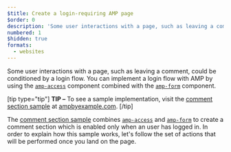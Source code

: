 ```yaml
---
$title: Create a login-requiring AMP page
$order: 0
description: 'Some user interactions with a page, such as leaving a comment, could be conditioned by a login flow. You can implement a login flow ...'
numbered: 1
$hidden: true
formats:
  - websites
---
```


Some user interactions with a page, such as leaving a comment, could be conditioned by a login flow. You can implement a login flow with AMP by using the [`amp-access`](../../../../documentation/components/reference/amp-access.md) component combined with the [`amp-form`](../../../../documentation/components/reference/amp-form.md) component.

[tip type="tip"]
**TIP –** To see a sample implementation, visit the [comment section sample](../../../../documentation/examples/documentation/Comment_Section.html) at [ampbyexample.com](../../../../documentation/examples/index.html).
[/tip]

The [comment section sample](../../../../documentation/examples/documentation/Comment_Section.html) combines [`amp-access`](../../../../documentation/components/reference/amp-access.md) and [`amp-form`](../../../../documentation/components/reference/amp-form.md) to create a comment section which is enabled only when an user has logged in. In order to explain how this sample works, let's follow the set of actions that will be performed once you land on the page.
